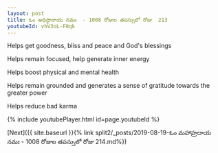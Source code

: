 ```yaml
---
layout: post
title: ఓం అధిష్ఠానాయ నమః  - 1008 రోజుల తపస్సులో రోజు  213
youtubeId: vhV3oL-F0qk
---
```

 
 
Helps get goodness, bliss and peace and God's blessings
 
Helps remain focused, help generate inner energy 
 
Helps boost physical and mental health 
 
Helps remain grounded and generates a sense of gratitude towards the greater power 
 
Helps reduce bad karma
 
 
 
 


{% include youtubePlayer.html id=page.youtubeId %}
 
[Next]({{ site.baseurl }}{% link  split2/_posts/2019-08-19-ఓం మహాహ్రదాయ నమః  - 1008 రోజుల తపస్సులో రోజు  214.md%})
 

